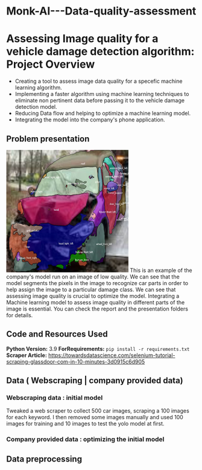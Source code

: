 # Monk-AI---Data-quality-assessment
# Assessing Image quality for a vehicle damage detection algorithm: Project Overview 
* Creating a tool to assess image data quality for a specefic machine learning algorithm.
* Implementing a faster algorithm using machine learning techniques to eliminate non pertinent data before passing it to the vehicle damage detection model.
* Reducing Data flow and helping to optimize a machine learning model. 
* Integrating the model into the company's phone application. 

## Problem presentation
<img src = 'https://github.com/aymanemoataz/Monk-AI---Data-quality-assessment/blob/master/Yolo_Vehicle_Parts_Detection/00e3f8e41c.parts.jpeg' width="324" height="324">
This is an example of the company's model run on an image of low quality. We can see that the model segments the pixels in the image to recognize car parts in order to help assign the image to a particular damage class. We can see that assessing image quality is crucial to optimize the model. Integrating a Machine learning model to assess image quality in different parts of the image is essential. You can check the report and the presentation folders for details.

## Code and Resources Used 
**Python Version:** 3.9 
**ForRequirements:**  ```pip install -r requirements.txt```   
**Scraper Article:** https://towardsdatascience.com/selenium-tutorial-scraping-glassdoor-com-in-10-minutes-3d0915c6d905  



## Data ( Webscraping | company provided data)

### Webscraping data : initial model

Tweaked a web scraper to collect 500 car images, scraping a 100 images for each keyword. I then removed some images manually and used 100 images for training and 10 images to test the yolo model at first.

### Company provided data : optimizing the initial model

## Data preprocessing
